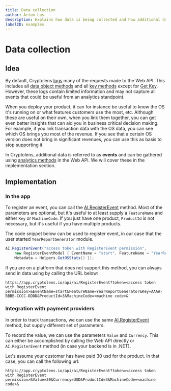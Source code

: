 ```yaml
---
title: Data collection
author: Artem Los
description: Explains how data is being collected and how additional data can be supplied for better insights
labelID: examples
---
```


# Data collection

## Idea
By default, Cryptolens [logs](https://app.cryptolens.io/docs/api/v2/WebAPILog) many of the requests made to the Web API. This includes all [data object methods](https://app.cryptolens.io/docs/api/v3/Data) and all [key methods](https://app.cryptolens.io/docs/api/v3/Key) except for [Get Key](https://app.cryptolens.io/docs/api/v3/GetKey). However, these logs contain limited information and may not capture all events that could be useful from an analytics standpoint.

When you deploy your product, it can for instance be useful to know the OS it's running on or what features customers use the most, etc. Although these are useful on their own, when you link them together, you can get even better insights that can aid you in business critical decision making. For example, if you link transaction data with the OS data, you can see which OS brings you most of the revenue. If you see that a certain OS version does not bring in significant revenues, you can use this as basis to stop supporting it.

In Cryptolens, additional data is referred to as **events** and can be gathered using [analytics methods](https://app.cryptolens.io/docs/api/v3/AI) in the Web API. We will cover these in the implementation section.

## Implementation

### In the app
To register an event, you can call the [AI.RegisterEvent](https://help.cryptolens.io/api/dotnet/api/SKM.V3.Methods.AI.html#SKM_V3_Methods_AI_RegisterEvent_System_String_SKM_V3_Models_RegisterEventModel_) method. Most of the parameters are optional, but it's useful to at least supply a `FeatureName` and either `Key` or `MachineCode`. If you just have one product, `ProductId` is not necessary, but it's useful if you have multiple products.

The code snippet below can be used to register event, in our case that the user started `YearReportGenerator` module.

```cs
AI.RegisterEvent("access token with RegisterEvent permission", 
    new RegisterEventModel { EventName = "start", FeatureName = "YearReportGenerator", Key= "AAAA-BBBB-CCCC-DDDD", MachineCode = Helpers.GetMachineCode(), ProductId = 3,
    Metadata = Helpers.GetOSStats() });
```

If you are on a platform that does not support this method, you can always send in data using by calling the URL below:

```
https://app.cryptolens.io/api/ai/RegisterEvent?token=<access token with RegisterEvent permission>&EventName=start&FeatureName=YearReportGenerator&Key=AAAA-BBBB-CCCC-DDDD&ProductId=3&MachineCode=<machine code>&
```


### Integration with payment providers
In order to track transactions, we can use the same [AI.RegisterEvent](https://help.cryptolens.io/api/dotnet/api/SKM.V3.Methods.AI.html#SKM_V3_Methods_AI_RegisterEvent_System_String_SKM_V3_Models_RegisterEventModel_) method, but supply different set of parameters.

To record the value, we can use the parameters `Value` and `Currency`. This can either be accomplished by calling the Web API directly or `AI.RegisterEvent` method (in case your backend is in .NET).

Let's assume your customer has have paid 30 usd for the product. In that case, you can call the following url:

```
https://app.cryptolens.io/api/ai/RegisterEvent?token=<access token with RegisterEvent permission>&Value=30&Currency=USD&ProductId=3&MachineCode=<machine code>&
```
